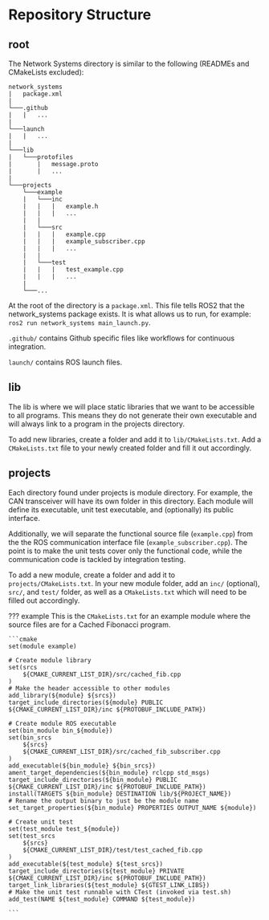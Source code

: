 # Repository Structure

## root

The Network Systems directory is similar to the following (READMEs and CMakeLists excluded):

```
network_systems
|   package.xml
|
└───.github
|   |   ...
|
└───launch
|   |   ...
|
└───lib
|   └───protofiles
|       |   message.proto
|       |   ...
|
└───projects
    └───example
    |   └───inc
    |   |   |   example.h
    |   |   |   ...
    |   |
    |   └───src
    |   |   |   example.cpp
    |   |   |   example_subscriber.cpp
    |   |   |   ...
    |   |
    |   └───test
    |   |   |   test_example.cpp
    |   |   |   ...
    |
    └───...

```

At the root of the directory is a `package.xml`. This file tells ROS2 that the network_systems package exists. It is
what allows us to run, for example: `ros2 run network_systems main_launch.py`.

`.github/` contains Github specific files like workflows for continuous integration.

`launch/` contains ROS launch files.

## lib

The lib is where we will place static libraries that we want to be accessible to all programs. This means they do not
generate their own executable and will always link to a program in the projects directory.

To add new libraries, create a folder and add it to `lib/CMakeLists.txt`. Add a `CMakeLists.txt` file to your newly
created folder and fill it out accordingly.

## projects

Each directory found under projects is module directory. For example, the CAN transceiver will have its own folder in
this directory. Each module will define its executable, unit test executable, and (optionally) its public interface.

Additionally, we will separate the functional source file (`example.cpp`) from the the ROS communication interface file
(`example_subscriber.cpp`). The point is to make the unit tests cover only the functional code, while the communication
code is tackled by integration testing.

To add a new module, create a folder and add it to `projects/CMakeLists.txt`. In your new module folder, add an `inc/`
(optional), `src/`, and `test/` folder, as well as a `CMakeLists.txt` which will need to be filled out accordingly.

??? example
    This is the `CMakeLists.txt` for an example module where the source files are for a Cached Fibonacci program.

    ```cmake
    set(module example)

    # Create module library
    set(srcs
        ${CMAKE_CURRENT_LIST_DIR}/src/cached_fib.cpp
    )
    # Make the header accessible to other modules
    add_library(${module} ${srcs})
    target_include_directories(${module} PUBLIC ${CMAKE_CURRENT_LIST_DIR}/inc ${PROTOBUF_INCLUDE_PATH})

    # Create module ROS executable
    set(bin_module bin_${module})
    set(bin_srcs
        ${srcs}
        ${CMAKE_CURRENT_LIST_DIR}/src/cached_fib_subscriber.cpp
    )
    add_executable(${bin_module} ${bin_srcs})
    ament_target_dependencies(${bin_module} rclcpp std_msgs)
    target_include_directories(${bin_module} PUBLIC ${CMAKE_CURRENT_LIST_DIR}/inc ${PROTOBUF_INCLUDE_PATH})
    install(TARGETS ${bin_module} DESTINATION lib/${PROJECT_NAME})
    # Rename the output binary to just be the module name
    set_target_properties(${bin_module} PROPERTIES OUTPUT_NAME ${module})

    # Create unit test
    set(test_module test_${module})
    set(test_srcs
        ${srcs}
        ${CMAKE_CURRENT_LIST_DIR}/test/test_cached_fib.cpp
    )
    add_executable(${test_module} ${test_srcs})
    target_include_directories(${test_module} PRIVATE ${CMAKE_CURRENT_LIST_DIR}/inc ${PROTOBUF_INCLUDE_PATH})
    target_link_libraries(${test_module} ${GTEST_LINK_LIBS})
    # Make the unit test runnable with CTest (invoked via test.sh)
    add_test(NAME ${test_module} COMMAND ${test_module})

    ```
